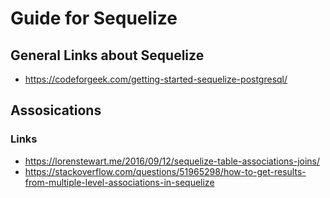# Guide for Sequelize

## General Links about Sequelize

- https://codeforgeek.com/getting-started-sequelize-postgresql/

## Assosications



### Links
- https://lorenstewart.me/2016/09/12/sequelize-table-associations-joins/
- https://stackoverflow.com/questions/51965298/how-to-get-results-from-multiple-level-associations-in-sequelize